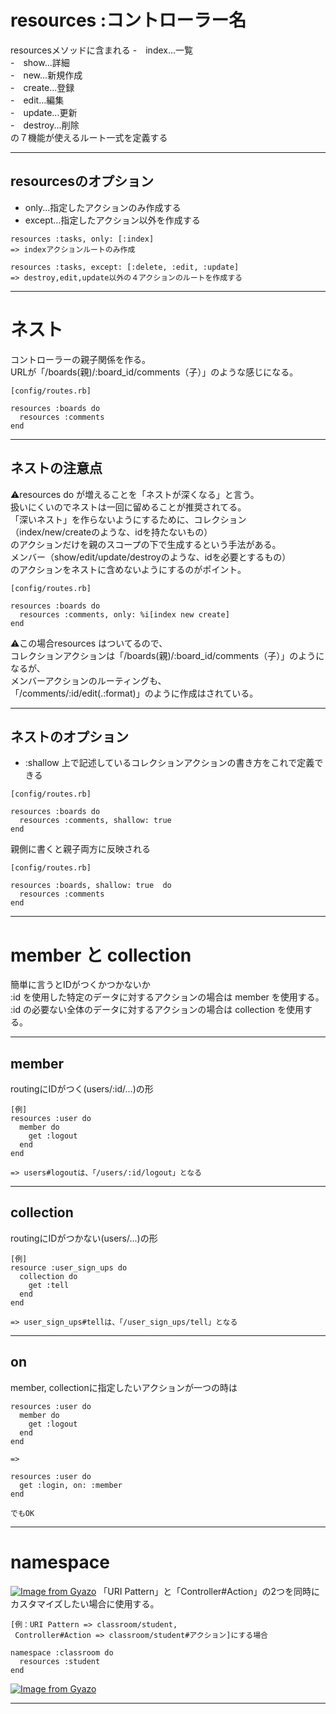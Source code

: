 # resources :コントローラー名
resourcesメソッドに含まれる
-　index...一覧    
-　show...詳細    
-　new...新規作成    
-　create...登録    
-　edit...編集    
-　update...更新    
-　destroy...削除        
の７機能が使えるルート一式を定義する    
***

## resourcesのオプション
- only...指定したアクションのみ作成する
- except...指定したアクション以外を作成する
~~~
resources :tasks, only: [:index]
=> indexアクションルートのみ作成

resources :tasks, except: [:delete, :edit, :update]
=> destroy,edit,update以外の４アクションのルートを作成する
~~~
***

# ネスト
コントローラーの親子関係を作る。    
URLが「/boards(親)/:board_id/comments（子）」のような感じになる。
~~~
[config/routes.rb]

resources :boards do
  resources :comments
end
~~~
***

## ネストの注意点
⚠️resources do が増えることを「ネストが深くなる」と言う。      
扱いにくいのでネストは一回に留めることが推奨されてる。    
「深いネスト」を作らないようにするために、コレクション（index/new/createのような、idを持たないもの）    
のアクションだけを親のスコープの下で生成するという手法がある。    
メンバー（show/edit/update/destroyのような、idを必要とするもの）    
のアクションをネストに含めないようにするのがポイント。
~~~
[config/routes.rb]

resources :boards do
  resources :comments, only: %i[index new create]
end
~~~
⚠️この場合resources はついてるので、    
コレクションアクションは「/boards(親)/:board_id/comments（子）」のようになるが、    
メンバーアクションのルーティングも、    
「/comments/:id/edit(.:format)」のように作成はされている。    
***

## ネストのオプション
- :shallow
上で記述しているコレクションアクションの書き方をこれで定義できる
~~~
[config/routes.rb]

resources :boards do
  resources :comments, shallow: true
end
~~~
親側に書くと親子両方に反映される
~~~
[config/routes.rb]

resources :boards, shallow: true  do
  resources :comments
end
~~~
***

# member と collection
簡単に言うとIDがつくかつかないか    
:id を使用した特定のデータに対するアクションの場合は member を使用する。    
:id の必要ない全体のデータに対するアクションの場合は collection を使用する。
***

## member
routingにIDがつく(users/:id/...)の形
~~~
[例]
resources :user do
  member do
    get :logout
  end
end

=> users#logoutは、「/users/:id/logout」となる
~~~
***

## collection
routingにIDがつかない(users/...)の形
~~~
[例]
resource :user_sign_ups do
  collection do
    get :tell 
  end
end

=> user_sign_ups#tellは、「/user_sign_ups/tell」となる
~~~
***

## on
member, collectionに指定したいアクションが一つの時は
~~~
resources :user do
  member do
    get :logout
  end
end

=>

resources :user do
  get :login, on: :member
end

でもOK
~~~
***

# namespace
[![Image from Gyazo](https://i.gyazo.com/dcde886cecd718f32c6ab9dc7b2c1a0d.png)](https://gyazo.com/dcde886cecd718f32c6ab9dc7b2c1a0d)
「URI Pattern」と「Controller#Action」の2つを同時にカスタマイズしたい場合に使用する。
~~~
[例：URI Pattern => classroom/student,
 Controller#Action => classroom/student#アクション]にする場合

namespace :classroom do
  resources :student
end
~~~
[![Image from Gyazo](https://i.gyazo.com/824603bc90cebd38bf234e7c57b4ccad.png)](https://gyazo.com/824603bc90cebd38bf234e7c57b4ccad)
***

